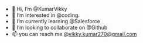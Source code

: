 - 👋 Hi, I’m @KumarVikky
- 👀 I’m interested in @coding.
- 🌱 I’m currently learning @Salesforce
- 💞️ I’m looking to collaborate on @Github
- 📫 you can reach me @vikky.kumar270@gmail.com

<!---
KumarVikky/KumarVikky is a ✨ special ✨ repository because its `README.md` (this file) appears on your GitHub profile.
You can click the Preview link to take a look at your changes.
--->
